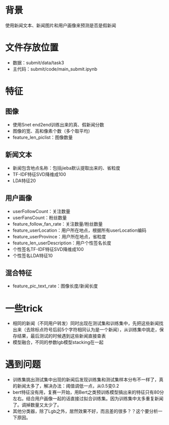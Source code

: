 # 背景
使用新闻文本、新闻图片和用户画像来预测是否是假新闻

# 文件存放位置
- 数据：submit/data/task3
- 主代码：submit/code/main_submit.ipynb

# 特征
## 图像
- 使用Snet end2end训练出来的真、假新闻分数
- 图像的宽、高和像素个数（多个取平均）
- feature_len_piclist：图像数量

## 新闻文本
- 新闻包含地点名称：包括jieba默认提取出来的、省粒度
- TF-IDF特征SVD降维成100
- LDA特征20

## 用户画像
- userFollowCount：关注数量
- userFansCount：粉丝数量
- feature_follow_fan_rate：关注数量/粉丝数量
- feature_userLocation：用户所在地点，根据所有userLocation编码
- feature_userProvince：用户所在地点，省粒度
- feature_len_userDescription：用户个性签名长度
- 个性签名TF-IDF特征SVD降维成100
- 个性签名LDA特征10

## 混合特征
- feature_pic_text_rate：图像长度/新闻长度

# 一些trick
- 相同的新闻（不同用户转发）同时出现在测试集和训练集中，先把这些新闻找出来（去除标点符号后前5个字符相同认为是一个新闻），从训练集中挑走，保存结果，最后测试的时候遇到这些新闻直接查表
- 模型融合，不同的参数lgb模型stacking在一起

# 遇到问题
- 训练集挑出测试集中出现的新闻后发现训练集和测试集样本分布不一样了，真的新闻太多了，解决办法：阈值调低一点，从0.5变0.2
- bert特征没有用，复赛一开始，用Bert之类预训练模型搞出来的特征只有80分左右。结合用户画像一起的话直接过拟合训练集。因为训练集中太多重复新闻了。调掉数量又太少了。
- 其他分类器，除了Lgb之外，居然效果不好，而且差的很多？？这个要分析一下原因。